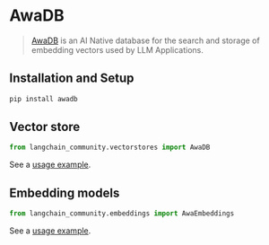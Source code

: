 # AwaDB

>[AwaDB](https://github.com/awa-ai/awadb) is an AI Native database for the search and storage of embedding vectors used by LLM Applications.

## Installation and Setup

```bash
pip install awadb
```


## Vector store

```python
from langchain_community.vectorstores import AwaDB
```

See a [usage example](/docs/integrations/vectorstores/awadb).


## Embedding models

```python
from langchain_community.embeddings import AwaEmbeddings
```

See a [usage example](/docs/integrations/text_embedding/awadb).
